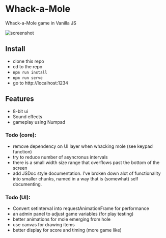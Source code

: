 # Whack-a-Mole

Whack-a-Mole game in Vanilla JS

![screenshot](https://user-images.githubusercontent.com/189379/44050585-fa837a68-9efc-11e8-85df-43b281f44636.PNG)

## Install
* clone this repo
* cd to the repo
* `npm run install`
* `npm run serve`
* go to http://localhost:1234

## Features
- 8-bit ui
- Sound effects
- gameplay using Numpad

### Todo (core):
- remove dependency on UI layer when whacking mole (see keypad function)
- try to reduce number of asyncronus intervals
- there is a small width size range that overflows past the bottom of the screen
- add JSDoc style documentation. I've broken down alot of functionality into smaller chunks, named in a way that is (somewhat) self documenting.

### Todo (UI):

- Convert setInterval into requestAnimationFrame for performance
- an admin panel to adjust game variables (for play testing)
- better animations for mole emerging from hole
- use canvas for drawing items
- better display for score and timing (more game like)
